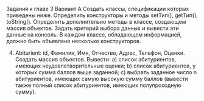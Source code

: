 Задания к главе 3
Вариант А
Создать классы, спецификации которых приведены ниже. Определить конструкторы и методы setТип(), getТип(), toString(). Определить дополнительно
методы в классе, создающем массив объектов. Задать критерий выбора данных
и вывести эти данные на консоль. В каждом классе, обладающем информацией,
должно быть объявлено несколько конструкторов.

4. Abiturient: id, Фамилия, Имя, Отчество, Адрес, Телефон, Оценки.
   Создать массив объектов. Вывести:
   a) список абитуриентов, имеющих неудовлетворительные оценки;
   b) список абитуриентов, у которых сумма баллов выше заданной;
   c) выбрать заданное число n абитуриентов, имеющих самую высокую
   сумму баллов (вывести также полный список абитуриентов, имеющих
   полупроходную сумму).